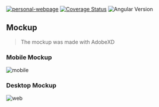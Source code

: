 [![personal-webpage](https://circleci.com/gh/ditu474/personal-webpage.svg?style=svg)](https://app.circleci.com/pipelines/github/ditu474/personal-webpage)
<space><space>
[![Coverage Status](https://coveralls.io/repos/github/ditu474/personal-webpage/badge.svg?branch=main)](https://coveralls.io/github/ditu474/personal-webpage?branch=main)
![Angular Version](https://img.shields.io/badge/angular-v11-326839)

## Mockup

> The mockup was made with AdobeXD

### Mobile Mockup

![mobile](https://user-images.githubusercontent.com/61102046/107881315-d4991100-6eb1-11eb-8100-bd4bfd85e7a4.png)

### Desktop Mockup

![web](https://user-images.githubusercontent.com/61102046/107881318-d5ca3e00-6eb1-11eb-8358-98281f65604a.png)
